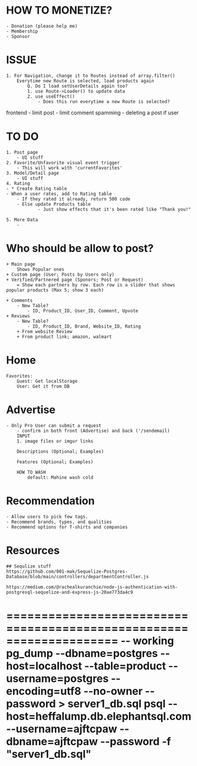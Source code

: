 # HOW TO MONETIZE?
    - Donation (please help me)
    - Membership 
    - Sponsor

# ISSUE
    1. For Navigation, change it to Routes instead of array.filter()
        Everytime new Route is selected, load products again 
            Q. Do I load setUserDetails again too?
            1. use Route->Loader() to update data
            2. use useEffect() 
                - Does this run everytime a new Route is selected? 


frontend
    - limit post
    - limit comment spamming
    - deleting a post if user 


# TO DO 
    1. Post page
        - UI stuff
    2. Favorite/Unfavorite visual event trigger 
        - This will work with 'currentFavorites'
    3. Model/Detail page 
        - UI stuff 
    4. Rating
    - * Create Rating table
    - When a user rates, add to Rating table 
        - If they rated it already, return 500 code
        - Else update Products table 
                - Just show effects that it's been rated like "Thank you!" 

    5. More Data 
        - 

# Who should be allow to post?
    + Main page 
        Shows Popular ones
    + Custom page (User; Posts by Users only)
    + Verified/Partnered page (Sponors; Post or Request)
        = Show each partners by row. Each row is a slider that shows popular products (Max 5; show 3 each) 
    
    + Comments
        - New Table?
            - ID, Product_ID, User_ID, Comment, Upvote
    + Reviews
        - New Table?
            - ID, Product_ID, Brand, Website_ID, Rating   
        + From website Review
        + From product link; amazon, walmart

# Home 
    Favorites: 
        Guest: Get localStorage 
        User: Get it from DB 

# Advertise
    - Only Pro User can submit a request 
        - confirm in both front (Advertise) and back ('/sendemail)
        INPUT 
        1. image files or imgur links
        
        Descriptions (Optional; Examples)

        Features (Optional; Examples)
        
        HOW TO WASH
            default: Mahine wash cold 


# Recommendation
    - Allow users to pick few tags. 
    - Recommend brands, types, and qualities
    - Recommend options for T-shirts and companies 


# Resources
    ## Sequlize stuff
    https://github.com/001-mak/Sequelize-Postgres-Database/blob/main/controllers/departmentController.js

    https://medium.com/@rachealkuranchie/node-js-authentication-with-postgresql-sequelize-and-express-js-20ae773da4c9



====================================================================
-- working 
pg_dump --dbname=postgres --host=localhost --table=product --username=postgres --encoding=utf8 --no-owner  --password > server1_db.sql
psql --host=heffalump.db.elephantsql.com --username=ajftcpaw --dbname=ajftcpaw --password -f "server1_db.sql"
====================================================================


